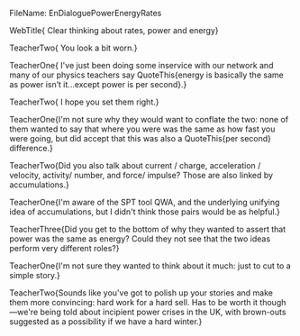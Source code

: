 FileName: EnDialoguePowerEnergyRates

WebTitle{ Clear thinking about rates, power and energy}

TeacherTwo{ You look a bit worn.}

TeacherOne{ I've just been doing some inservice with our network  and many of our physics teachers say QuoteThis{energy is basically the same as power isn’t it...except power is per second}.}

TeacherTwo{ I hope you set them right.}

TeacherOne{I'm not sure why they would want to conflate the two:  none of them wanted to say that where you were was the same as how fast you were going, but did accept that this  was also a QuoteThis{per second} difference.}

TeacherTwo{Did you also talk about current / charge, acceleration / velocity, activity/ number, and force/ impulse?  Those are also linked by accumulations.}

TeacherOne{I'm aware of the SPT tool QWA, and the underlying unifying idea of accumulations, but I didn't think those pairs would be as helpful.}

TeacherThree{Did you get to the bottom of why they wanted to assert that power was the same as energy? Could they not see that the two ideas perform very different  roles?}

TeacherOne{I'm not sure they wanted to think about it much: just to cut to a simple story.}

TeacherTwo{Sounds like you've got to polish up your stories and make them more convincing: hard work for a hard sell. Has to be worth it though&mdash;we're being told about incipient power crises in the UK, with brown-outs suggested as a possibility if we have a hard winter.}


